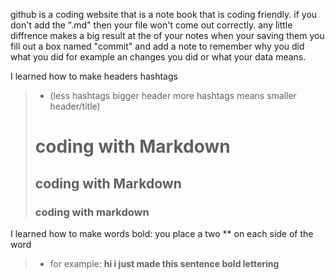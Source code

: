 github is a coding website that is a note book that is coding friendly.
if you don't add the ".md" then your file won't come out correctly. any little diffrence makes a big result 
at the of your notes when your saving them you fill out a box named "commit" and add a note to remember why you did what you did for example an changes you did or what your data means.

I learned how to make headers hashtags 
  > * (less hashtags bigger header more hashtags means smaller header/title)
># coding with Markdown
> ## coding with Markdown 
> ### coding with markdown
I learned how to make words bold: you place a two ** on each side of the word 
 > * for example: **hi i just made this sentence bold lettering**
